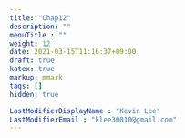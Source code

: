 ```yaml
---
title: "Chap12"
description: ""
menuTitle : ""
weight: 12
date: 2021-03-15T11:16:37+09:00
draft: true
katex: true
markup: mmark
tags: []
hidden: true

LastModifierDisplayName : "Kevin Lee"
LastModifierEmail : "klee30810@gmail.com"
---
```


